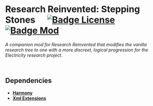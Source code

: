 
# Research Reinvented: Stepping Stones    [![Badge License]][License]   [![Badge Mod]][RimWorld]

*A companion mod for Research Reinvented that modifies the vanilla research tree to one with a more discreet, logical progression for the Electricity research project.*

<br>

## Dependencies

- **[Harmony]**
- **[Xml Extensions]**

<br>


<!----------------------------------------------------------------------------->

[RimWorld]: https://store.steampowered.com/app/294100/RimWorld/
[Harmony]: https://github.com/pardeike/HarmonyRimWorld
[Xml Extensions]: https://github.com/15adhami/XmlExtensions

[License]: LICENSE


<!---------------------------------{ Badges }---------------------------------->

[Badge License]: https://img.shields.io/badge/License-MIT-yellow.svg?style=for-the-badge
[Badge Mod]: https://img.shields.io/badge/Mod-RimWorld-cecece?style=for-the-badge
